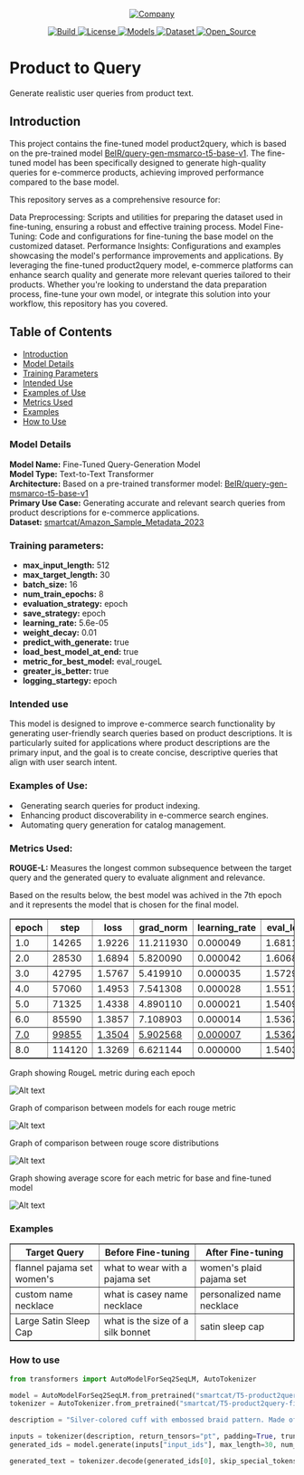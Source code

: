 <!--- BADGES: START --->
<p align="center">
    <a href="https://smartcat.io/">
        <picture>
            <!-- Image for dark theme -->
            <source media="(prefers-color-scheme: dark)" srcset="https://github.com/smartcat-labs/product2query/blob/feat/readme/images/logo_smartcat_white.svg">
            <!-- Image for light theme -->
            <source media="(prefers-color-scheme: light)" srcset="https://github.com/smartcat-labs/product2query/blob/feat/readme/images/logo_smartcat_black.svg">
            <!-- Fallback image -->
            <img alt="Company" src="https://smartcat.io/wp-content/uploads/2023/07/logo.svg">
        </picture>
    </a>
</p>
<p align="center">
    <a href="https://www.python.org/">
        <img alt="Build" src="https://img.shields.io/badge/Made%20with-Python-1f425f.svg?color=purple">
    </a>
    <a href="https://github.com/smartcat-labs/product2query/blob/dev/LICENSE">
        <img alt="License" src="https://img.shields.io/github/license/smartcat-labs/product2query.svg?logo=github&style=flat&color=green">
    </a>
    <a href="https://huggingface.co/collections/smartcat/product2query-6783f6786b250284f060918d">
        <img alt="Models" src="https://img.shields.io/badge/%F0%9F%A4%97-Models-yellow">
    </a>
    <a href="https://huggingface.co/datasets/smartcat/Amazon_Sample_Metadata_2023/viewer/products2query">
        <img alt="Dataset" src="https://img.shields.io/badge/%F0%9F%A4%97-Dataset-blue">
    </a>
    <!-- <a href="https://colab.research.google.com/drive/1HfutiEhHMJLXiWGT8pcipxT5L2TpYEdt?usp=sharing">
        <img alt="Open In Colab" src="https://colab.research.google.com/assets/colab-badge.svg">
    </a> -->
    <a href="https://github.com/smartcat-labs">
        <img alt="Open_Source" src="https://badges.frapsoft.com/os/v1/open-source.svg?v=103">
    </a>
</p>

<!--- BADGES: END --->  
# Product to Query
Generate realistic user queries from product text.

## Introduction
This project contains the fine-tuned model product2query, which is based on the pre-trained model [BeIR/query-gen-msmarco-t5-base-v1](https://huggingface.co/BeIR/query-gen-msmarco-t5-base-v1). 
The fine-tuned model has been specifically designed to generate high-quality queries for e-commerce products, achieving improved performance compared to the base model.

This repository serves as a comprehensive resource for:

Data Preprocessing: Scripts and utilities for preparing the dataset used in fine-tuning, ensuring a robust and effective training process.
Model Fine-Tuning: Code and configurations for fine-tuning the base model on the customized dataset.
Performance Insights: Configurations and examples showcasing the model's performance improvements and applications.
By leveraging the fine-tuned product2query model, e-commerce platforms can enhance search quality and generate more relevant queries tailored to their products. Whether you're looking to understand the data preparation process, fine-tune your own model, or integrate this solution into your workflow, this repository has you covered.

## Table of Contents
- [Introduction](#introduction)
- [Model Details](#model-details)
- [Training Parameters](#training-parameters)
- [Intended Use](#intended-use)
- [Examples of Use](#examples-of-use)
- [Metrics Used](#metrics-used)
- [Examples](#examples)
- [How to Use](#how-to-use)

### Model Details

<strong>Model Name:</strong> Fine-Tuned Query-Generation Model <br>
<strong>Model Type:</strong> Text-to-Text Transformer <br>
<strong>Architecture:</strong> Based on a pre-trained transformer model: [BeIR/query-gen-msmarco-t5-base-v1](https://huggingface.co/BeIR/query-gen-msmarco-t5-base-v1) <br>
<strong>Primary Use Case:</strong> Generating accurate and relevant search queries from product descriptions for e-commerce applications.<br>
<strong>Dataset:</strong> [smartcat/Amazon_Sample_Metadata_2023](https://huggingface.co/datasets/smartcat/Amazon_Sample_Metadata_2023)<br>

### Training parameters:
<ul>
    <li><strong>max_input_length:</strong> 512</li>
    <li><strong>max_target_length:</strong> 30</li>
    <li><strong>batch_size:</strong> 16</li>
    <li><strong>num_train_epochs:</strong> 8</li>
    <li><strong>evaluation_strategy:</strong> epoch</li>
    <li><strong>save_strategy:</strong> epoch</li>
    <li><strong>learning_rate:</strong> 5.6e-05</li>
    <li><strong>weight_decay:</strong> 0.01 </li>
    <li><strong>predict_with_generate:</strong> true</li>
    <li><strong>load_best_model_at_end:</strong> true</li>
    <li><strong>metric_for_best_model:</strong> eval_rougeL</li>
    <li><strong>greater_is_better:</strong> true</li>
    <li><strong>logging_startegy:</strong> epoch</li>
</ul>

### Intended use
This model is designed to improve e-commerce search functionality by generating user-friendly search queries based on product descriptions. It is particularly suited for applications where product descriptions are the primary input, and the goal is to create concise, descriptive queries that align with user search intent.
### Examples of Use:
<li>Generating search queries for product indexing.</li>
<li>Enhancing product discoverability in e-commerce search engines.</li>
<li>Automating query generation for catalog management.</li>

### Metrics Used:
<strong>ROUGE-L:</strong> Measures the longest common subsequence between the target query and the generated query to evaluate alignment and relevance.

Based on the results below, the best model was achived in the 7th epoch and it represents the model that is chosen for the final model.


<table border="1" class="dataframe">
  <thead>
    <tr style="text-align: center;">
      <th>epoch</th>
      <th>step</th>
      <th>loss</th>
      <th>grad_norm</th>
      <th>learning_rate</th>
      <th>eval_loss</th>
      <th>eval_rouge1</th>
      <th>eval_rouge2</th>
      <th>eval_rougeL</th>
      <th>eval_rougeLsum</th>
      <th>eval_runtime</th>
      <th>eval_samples_per_second</th>
      <th>eval_steps_per_second</th>
    </tr>
  </thead>
  <tbody>
    <tr>
      <td>1.0</td>
      <td>14265</td>
      <td>1.9226</td>
      <td>11.211930</td>
      <td>0.000049</td>
      <td>1.681115</td>
      <td>56.6365</td>
      <td>34.2513</td>
      <td>56.1039</td>
      <td>56.0981</td>
      <td>712.4442</td>
      <td>35.594</td>
      <td>2.225</td>
    </tr>
    <tr>
      <td>2.0</td>
      <td>28530</td>
      <td>1.6894</td>
      <td>5.820090</td>
      <td>0.000042</td>
      <td>1.606815</td>
      <td>57.6006</td>
      <td>35.2668</td>
      <td>57.0582</td>
      <td>57.0577</td>
      <td>725.4298</td>
      <td>34.957</td>
      <td>2.185</td>
    </tr>
    <tr>
      <td>3.0</td>
      <td>42795</td>
      <td>1.5767</td>
      <td>5.419910</td>
      <td>0.000035</td>
      <td>1.572992</td>
      <td>58.1900</td>
      <td>36.0225</td>
      <td>57.6002</td>
      <td>57.6122</td>
      <td>729.0902</td>
      <td>34.782</td>
      <td>2.174</td>
    </tr>
    <tr>
      <td>4.0</td>
      <td>57060</td>
      <td>1.4953</td>
      <td>7.541308</td>
      <td>0.000028</td>
      <td>1.551169</td>
      <td>58.6074</td>
      <td>36.3093</td>
      <td>58.0192</td>
      <td>58.0383</td>
      <td>724.4636</td>
      <td>35.004</td>
      <td>2.188</td>
    </tr>
    <tr>
      <td>5.0</td>
      <td>71325</td>
      <td>1.4338</td>
      <td>4.890110</td>
      <td>0.000021</td>
      <td>1.540994</td>
      <td>58.5639</td>
      <td>36.4092</td>
      <td>57.9490</td>
      <td>57.9669</td>
      <td>726.4090</td>
      <td>34.910</td>
      <td>2.182</td>
    </tr>
    <tr>
      <td>6.0</td>
      <td>85590</td>
      <td>1.3857</td>
      <td>7.108903</td>
      <td>0.000014</td>
      <td>1.536733</td>
      <td>58.6788</td>
      <td>36.4511</td>
      <td>58.0754</td>
      <td>58.0852</td>
      <td>725.5978</td>
      <td>34.949</td>
      <td>2.184</td>
    </tr>
    <tr style="text-decoration: underline;">
      <td>7.0</td>
      <td>99855</td>
      <td>1.3504</td>
      <td>5.902568</td>
      <td>0.000007</td>
      <td>1.536227</td>
      <td>58.8399</td>
      <td>36.6104</td>
      <td>58.2366</td>
      <td>58.2533</td>
      <td>722.5710</td>
      <td>35.096</td>
      <td>2.194</td>
    </tr>
    <tr>
      <td>8.0</td>
      <td>114120</td>
      <td>1.3269</td>
      <td>6.621144</td>
      <td>0.000000</td>
      <td>1.540336</td>
      <td>58.8344</td>
      <td>36.5932</td>
      <td>58.2187</td>
      <td>58.2316</td>
      <td>723.1026</td>
      <td>35.070</td>
      <td>2.192</td>
    </tr>
  </tbody>
</table>

Graph showing RougeL metric during each epoch

![Alt text](https://github.com/smartcat-labs/product2query/blob/main/images/rougeL.png?raw=true)


Graph of comparison between models for each rouge metric

![Alt text](https://github.com/smartcat-labs/product2query/blob/main/images/output.png?raw=true)

Graph of comparison between rouge score distributions

![Alt text](https://github.com/smartcat-labs/product2query/blob/main/images/output2.png?raw=true)

Graph showing average score for each metric for base and fine-tuned model

![Alt text](https://github.com/smartcat-labs/product2query/blob/main/images/avg_score.png?raw=true)

### Examples

<table border="1" text-align: center>
  <thead>
    <tr>
      <th>Target Query</th>
      <th>Before Fine-tuning</th>
      <th>After Fine-tuning</th>
    </tr>
  </thead>
  <tbody>
    <tr>
      <td>flannel pajama set women's</td>
      <td>what to wear with a pajama set</td>
      <td>women's plaid pajama set</td>
    </tr>
    <tr>
      <td>custom name necklace</td>
      <td>what is casey name necklace</td>
      <td>personalized name necklace</td>
    </tr>
    <tr>
      <td>Large Satin Sleep Cap</td>
      <td>what is the size of a silk bonnet</td>
      <td>satin sleep cap</td>
    </tr>
  </tbody>
</table>


### How to use
```python
from transformers import AutoModelForSeq2SeqLM, AutoTokenizer

model = AutoModelForSeq2SeqLM.from_pretrained("smartcat/T5-product2query-finetune-v1")
tokenizer = AutoTokenizer.from_pretrained("smartcat/T5-product2query-finetune-v1")

description = "Silver-colored cuff with embossed braid pattern. Made of brass, flexible to fit wrist."

inputs = tokenizer(description, return_tensors="pt", padding=True, truncation=True)
generated_ids = model.generate(inputs["input_ids"], max_length=30, num_beams=4, early_stopping=True)

generated_text = tokenizer.decode(generated_ids[0], skip_special_tokens=True) 
```
